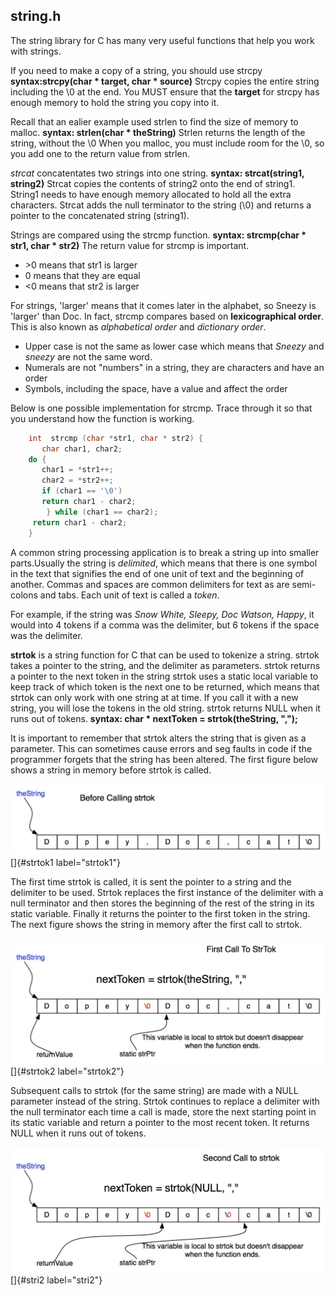 

## string.h 

The string library for C has many very useful functions that help you work with strings.

If you need to make a copy of a string, you should use strcpy **syntax:strcpy(char \* target, char \* source)** Strcpy copies the entire string including the \\0 at the end. You MUST ensure that the **target** for strcpy has enough memory to hold the string you copy into it.

Recall that an ealier example used strlen to find the size of memory to malloc. **syntax: strlen(char \* theString)** Strlen returns the length of the string, without the \\0 When you malloc, you must include room for the \\0, so you add one to the return value from strlen.

*strcat* concatentates two strings into one string. **syntax: strcat(string1, string2)** Strcat copies the contents of string2 onto the end of string1. String1 needs to have enough memory allocated to hold all the extra characters. Strcat adds the null terminator to the string (\\0) and returns a pointer to the concatenated string (string1).

Strings are compared using the strcmp function. **syntax: strcmp(char \* str1, char \* str2)** The return value for strcmp is important.
-   \>0 means that str1 is larger
-   0 means that they are equal
-   \<0 means that str2 is larger

For strings, 'larger' means that it comes later in the alphabet, so Sneezy is 'larger' than Doc. In fact, strcmp compares based on **lexicographical order**. This is also known as *alphabetical order* and *dictionary order*.

-   Upper case is not the same as lower case which means that *Sneezy* and *sneezy* are not the same word.
-   Numerals are not "numbers" in a string, they are characters and have an order
-   Symbols, including the space, have a value and affect the order

Below is one possible implementation for strcmp. Trace through it so that you understand how the function is working.
``` c
    int  strcmp (char *str1, char * str2) { 
       char char1, char2; 
    do { 
       char1 = *str1++; 
       char2 = *str2++; 
       if (char1 == '\0') 
       return char1 - char2; 
        } while (char1 == char2); 
     return char1 - char2; 
    } 
```
A common string processing application is to break a string up into smaller parts.Usually the string is *delimited*, which means that there
is one symbol in the text that signifies the end of one unit of text and the beginning of another. Commas and spaces are common delimiters for text as are semi-colons and tabs. Each unit of text is called a *token*.

For example, if the string was *Snow White, Sleepy, Doc Watson, Happy*, it would into 4 tokens if a comma was the delimiter, but 6 tokens if the space was the delimiter.

**strtok** is a string function for C that can be used to tokenize a string. strtok takes a pointer to the string, and the delimiter as parameters. strtok returns a pointer to the next token in the string strtok uses a static local variable to keep track of which token is the next one to be returned, which means that strtok can only work with one string at at time. If you call it with a new string, you will lose the tokens in the old string. strtok returns NULL when it runs out of tokens.
**syntax: char \* nextToken = strtok(theString, ",");**

It is important to remember that strtok alters the string that is given as a parameter. This can sometimes cause errors and seg faults in code if the programmer forgets that the string has been altered. The first figure below shows a string in memory before strtok is called.

![image](/img/strtok1.jpg) []{#strtok1 label="strtok1"}

The first time strtok is called, it is sent the pointer to a string and the delimiter to be used. Strtok replaces the first instance of the delimiter with a null terminator and then stores the beginning of the rest of the string in its static variable. Finally it returns the pointer to the first token in the string. The next figure shows the string in memory after the first call to strtok.

![image](/img/strtok2.jpg) []{#strtok2 label="strtok2"}

Subsequent calls to strtok (for the same string) are made with a NULL parameter instead of the string. Strtok continues to replace a delimiter with the null terminator each time a call is made, store the next starting point in its static variable and return a pointer to the most recent token. It returns NULL when it runs out of tokens.

![image](/img/strtok3.jpg) []{#stri2 label="stri2"}
